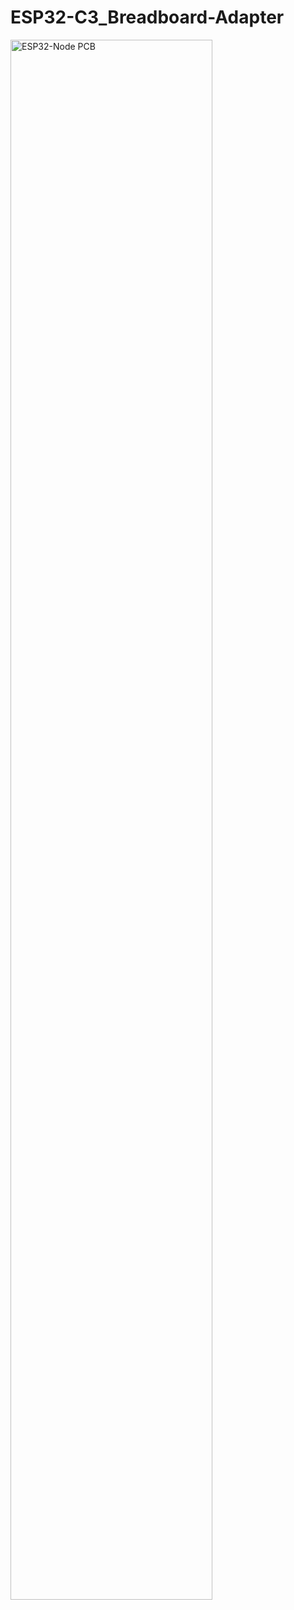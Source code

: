 # ESP32-C3_Breadboard-Adapter

<img alt="ESP32-Node PCB" src="https://alexandrebobkov.github.io/ESP-Nodes/assets/ESP32-C3-BreadBoardAdapter-001.jpg" width="80%"/>
